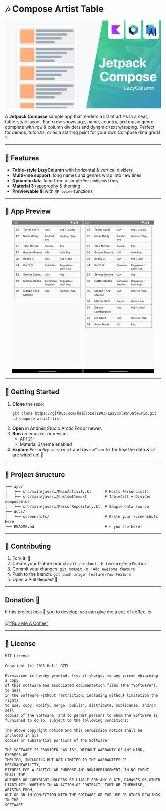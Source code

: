 # 🎶 Compose Artist Table

![Compose RecyclerView](lazycolumn.png)

A **Jetpack Compose** sample app that renders a list of artists in a neat, table-style layout. Each row shows age, name, country, and music genre, complete with row & column dividers and dynamic text wrapping. Perfect for demos, tutorials, or as a starting point for your own Compose data grids! ✨

---

## 🚀 Features

- **Table-style LazyColumn** with horizontal & vertical dividers  
- **Multi-line support**: long names and genres wrap into new lines  
- **Dynamic data**: load from a simple `PersonRepository`  
- **Material 3** typography & theming  
- **Previewable UI** with `@Preview` functions  

---

## 📱 App Preview

<p align="center">
  <img src="screen-1.png" alt="Main list" width="45%" />
  <img src="screen-2.png" alt="Wrapped text" width="45%" />
</p>


---

## 🔧 Getting Started

1. **Clone** the repo:  
   ```bash
   git clone https://github.com/halilozel1903/LazycolumnDataGrid.git
   cd compose-artist-list
   ```
2. **Open** in Android Studio Arctic Fox or newer.  
3. **Run** on emulator or device:  
   - API 21+  
   - Material 3 theme enabled  
4. **Explore** `PersonRepository.kt` and `CustomItem.kt` for how the data & UI are wired up! 🧐

---

## 📂 Project Structure

```
├── app/
│   ├── src/main/java/…/MainActivity.kt      # Hosts PersonList()
│   ├── src/main/java/…/CustomItem.kt        # TableCell + Divider composables
│   └── src/main/java/…/PersonRepository.kt  # Sample data source
├── docs/
│   └── screenshots/                         # Paste your screenshots here
└── README.md                                # ← you are here!
```

---

## 🤝 Contributing

1. Fork it! 🍴  
2. Create your feature branch: `git checkout -b feature/YourFeature`  
3. Commit your changes: `git commit -m 'Add awesome feature'`  
4. Push to the branch: `git push origin feature/YourFeature`  
5. Open a Pull Request 📝  

---

## Donation 💸

If this project help 💁 you to develop, you can give me a cup of coffee. ☕

[!["Buy Me A Coffee"](https://www.buymeacoffee.com/assets/img/custom_images/orange_img.png)](https://www.buymeacoffee.com/halilozel1903)

---

## 📜 License
```
MIT License

Copyright (c) 2025 Halil OZEL

Permission is hereby granted, free of charge, to any person obtaining a copy
of this software and associated documentation files (the "Software"), to deal
in the Software without restriction, including without limitation the rights
to use, copy, modify, merge, publish, distribute, sublicense, and/or sell
copies of the Software, and to permit persons to whom the Software is
furnished to do so, subject to the following conditions:

The above copyright notice and this permission notice shall be included in all
copies or substantial portions of the Software.

THE SOFTWARE IS PROVIDED "AS IS", WITHOUT WARRANTY OF ANY KIND, EXPRESS OR
IMPLIED, INCLUDING BUT NOT LIMITED TO THE WARRANTIES OF MERCHANTABILITY,
FITNESS FOR A PARTICULAR PURPOSE AND NONINFRINGEMENT. IN NO EVENT SHALL THE
AUTHORS OR COPYRIGHT HOLDERS BE LIABLE FOR ANY CLAIM, DAMAGES OR OTHER
LIABILITY, WHETHER IN AN ACTION OF CONTRACT, TORT OR OTHERWISE, ARISING FROM,
OUT OF OR IN CONNECTION WITH THE SOFTWARE OR THE USE OR OTHER DEALINGS IN THE
SOFTWARE.
```
